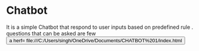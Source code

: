 # Chatbot
It is a simple Chatbot that respond to user inputs based on predefined rule .
questions that can be asked are few 
<button> a herf= file:///C:/Users/singh/OneDrive/Documents/CHATBOT%201/index.html</button>
